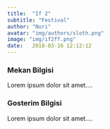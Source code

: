 ```yaml
---
title:  "If 2"
subtitle: "Festival"
author: "Nuri"
avatar: "img/authors/sloth.png"
image: "img/if2ff.png"
date:   2018-03-16 12:12:12
---
```


### Mekan Bilgisi
Lorem ipsum dolor sit amet....

### Gosterim Bilgisi
Lorem ipsum dolor sit amet....
